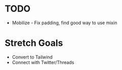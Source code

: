 # TODO
- Mobilize - Fix padding, find good way to use mixin


# Stretch Goals
- Convert to Tailwind
- Connect with Twitter/Threads